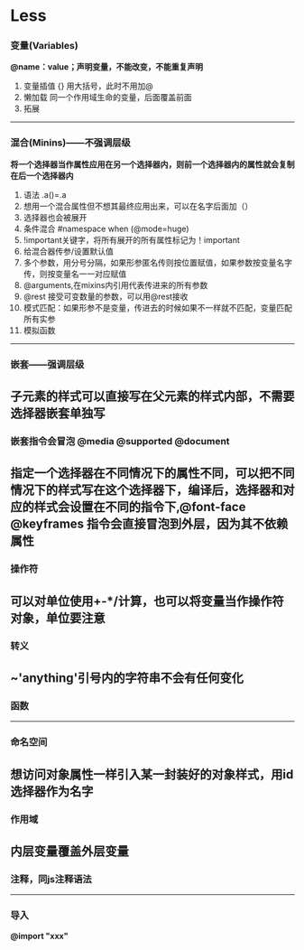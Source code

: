 # Less
### 变量(Variables)
**@name：value；声明变量，不能改变，不能重复声明**
  1. 变量插值 {} 用大括号，此时不用加@
  2. 懒加载 同一个作用域生命的变量，后面覆盖前面
  3. 拓展
---
### 混合(Minins)——不强调层级
**将一个选择器当作属性应用在另一个选择器内，则前一个选择器内的属性就会复制在后一个选择器内**
   1. 语法 .a()=.a
   2. 想用一个混合属性但不想其最终应用出来，可以在名字后面加（）
   3. 选择器也会被展开
   4. 条件混合 #namespace when (@mode=huge)
   5. !important关键字，将所有展开的所有属性标记为！important
   6. 给混合器传参/设置默认值
   7. 多个参数，用分号分隔，如果形参匿名传则按位置赋值，如果参数按变量名字传，则按变量名一一对应赋值
   8. @arguments,在mixins内引用代表传进来的所有参数
   9. @rest 接受可变数量的参数，可以用@rest接收
   10. 模式匹配：如果形参不是变量，传进去的时候如果不一样就不匹配，变量匹配所有实参
   11. 模拟函数
---
### 嵌套——强调层级
**子元素的样式可以直接写在父元素的样式内部，不需要选择器嵌套单独写**
---
### 嵌套指令会冒泡 @media @supported @document
**指定一个选择器在不同情况下的属性不同，可以把不同情况下的样式写在这个选择器下，编译后，选择器和对应的样式会设置在不同的指令下,@font-face @keyframes 指令会直接冒泡到外层，因为其不依赖属性**
---
### 操作符
**可以对单位使用+-*/计算，也可以将变量当作操作符对象，单位要注意**
---
### 转义
**~'anything'引号内的字符串不会有任何变化**
---
### 函数
---
### 命名空间
**想访问对象属性一样引入某一封装好的对象样式，用id选择器作为名字**
---
### 作用域
**内层变量覆盖外层变量**
---
### 注释，同js注释语法
---
### 导入
**@import "xxx"**

